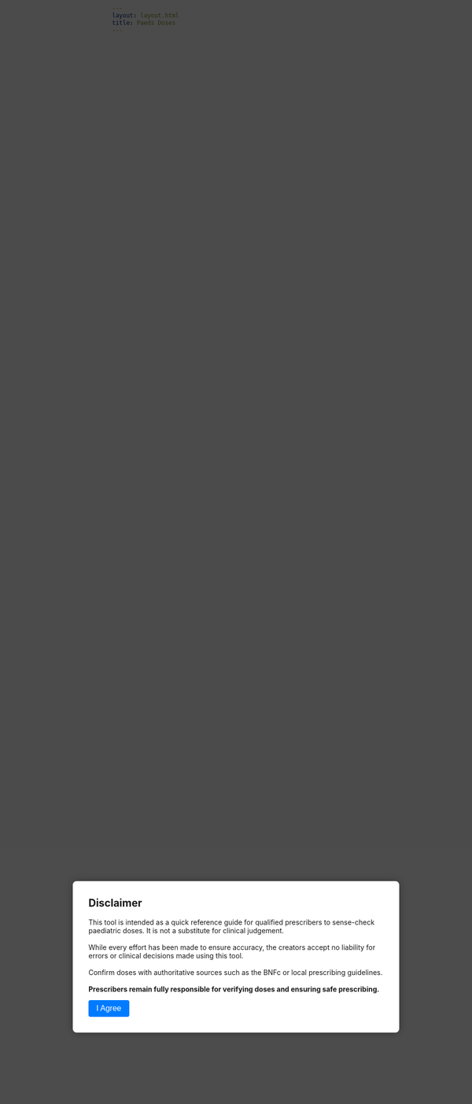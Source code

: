 ```yaml
---
layout: layout.html
title: Paeds Doses
---
```


<style>
  .modal {
    position: fixed;
    top: 0; left: 0;
    width: 100vw;
    height: 100vh;
    background: rgba(0, 0, 0, 0.7);
    display: flex;
    justify-content: center;
    align-items: center;
    z-index: 1000;
  }

  .modal-content {
    background: white;
    padding: 2rem;
    border-radius: 8px;
    max-width: 600px;
    text-align: left;
    box-shadow: 0 0 20px rgba(0, 0, 0, 0.3);
  }

  .modal-content h2 {
    margin-top: 0;
  }

  .modal-content button {
    background-color: #007BFF;
    color: white;
    padding: 0.5rem 1rem;
    border: none;
    border-radius: 4px;
    font-size: 1rem;
    cursor: pointer;
  }

  .modal-content button:hover {
    background-color: #0056b3;
  }

  #dose-tool {
    display: none;
    padding: 1rem;
    max-width: 600px;
    margin: 2rem auto;
  }

  label {
    display: block;
    margin-top: 1rem;
  }

  input, select {
    width: 100%;
    padding: 0.5rem;
    margin-top: 0.25rem;
    box-sizing: border-box;
  }

  button.calculate {
    margin-top: 1rem;
    background-color: #28a745;
    color: white;
    border: none;
    padding: 0.5rem 1rem;
    border-radius: 4px;
    font-size: 1rem;
    cursor: pointer;
  }

  button.calculate:hover {
    background-color: #218838;
  }

  #result {
    margin-top: 1rem;
    font-weight: bold;
  }
</style>

<!-- Disclaimer Modal -->
<div id="disclaimer-modal" class="modal">
  <div class="modal-content">
    <h2>Disclaimer</h2>
    <p>
      This tool is intended as a quick reference guide for qualified prescribers to sense-check paediatric doses. It is not a substitute for clinical judgement.<br><br>
      While every effort has been made to ensure accuracy, the creators accept no liability for errors or clinical decisions made using this tool.<br><br>
      Confirm doses with authoritative sources such as the BNFc or local prescribing guidelines.<br><br>
      <strong>Prescribers remain fully responsible for verifying doses and ensuring safe prescribing.</strong>
    </p>
    <button onclick="acceptDisclaimer()">I Agree</button>
  </div>
</div>

<!-- Main Tool -->
<div id="dose-tool">
  <h2>Paediatric Dose Calculator</h2>

  <label for="drug">Select drug:</label>
  <select id="drug">
    <option value="">--Select--</option>
    <option value="acetaminophen">Acetaminophen = Paracetamol</option>
    <option value="amoxicillin40">Amoxicillin 40 mg/kg</option>
    <option value="amoxicillin90">Amoxicillin 90 mg/kg</option>
    <option value="coamoxiclav40">Co-amoxiclav 400/57</option>
    <option value="coamoxiclav90">Co-amoxiclav 600/42.9</option>
    <option value="ibuprofen">Ibuprofen</option>
    <!-- Add more drugs here -->
  </select>

  <label for="weight">Weight (kg):</label>
  <input type="number" id="weight" step="0.1" placeholder="weight" oninput="checkFormCompletion()">



  <!-- <label for="age">Age (years):</label>
  <input type="number" id="age" placeholder="Optional fallback if weight unknown"> -->

<button id="calculate-button" onclick="calculateDose()" style="display: none;">Calculate </button>

  <div id="result"></div>
</div>

<script>
function acceptDisclaimer() {
  document.getElementById("disclaimer-modal").style.display = "none";
  document.getElementById("dose-tool").style.display = "block";
}

function checkFormCompletion() {
  const drug = document.getElementById("drug").value;
  const weight = document.getElementById("weight").value;

  const calculateButton = document.getElementById("calculate-button");

  if (drug && weight) {
    calculateButton.style.display = "inline-block";
  } else {
    calculateButton.style.display = "none";
  }
}


function calculateDose() {
  const drug = document.getElementById("drug").value;
  const weight = parseFloat(document.getElementById("weight").value);

  let result = "";

  if (drug === "acetaminophen") {
    if (isNaN(weight)) {
      result = "Please enter a valid weight in kg.";
    } else {
      const doselo = 10 * weight;
      const dosehioral = 15 * weight;
      const dosehirectal = 20 * weight;
      const maxDailyDose = Math.min(75 * weight, 4000);
      result = `
        <strong>Acetaminophen / Paracetamol</strong><br><br>
        <strong>Oral Dose:</strong> ${doselo.toFixed(0)} to ${dosehioral.toFixed(0)} mg every 4-6 hours.<br>
        <strong>Rectal Dose:</strong> ${doselo.toFixed(0)} to ${dosehirectal.toFixed(0)} mg every 4-6 hours.<br>
        <strong>Max Daily Dose:</strong> ${maxDailyDose.toFixed(0)} mg/day (not more than 5 doses).<br>
        <br><br>Source: UpToDate 2025-05-20
      `;
    }
  }

else if (drug === "amoxicillin40") {
    if (isNaN(weight)) {
      result = "Please enter a valid weight in kg.";
    } else {
      const dose = Math.min(40 * weight, 4000);
      const dose2 = dose/2;
      const dose3 = dose/3;
      const dose2liq = dose2/50;
      const dose3liq = dose3/50;
      result = `
        <strong>Amoxicillin 40mg/kg</strong><br><br>
        <strong>Dose:</strong> ${dose2.toFixed(0)} mg every 12 hours, which is ${dose2liq.toFixed(1)} ml of 250mg/5ml solution<br>
        <strong>Or:</strong> ${dose3.toFixed(0)} mg every 8 hours, which is ${dose3liq.toFixed(1)} ml of 250mg/5ml solution.<br>
        
        <br><br>
        This dose may be appropriate in communities with a low prevalence of penicillin-resistant S. pneumoniae<br><br>
        Source: UpToDate 2025-05-20
      `;
    }
  }

  else if (drug === "amoxicillin90") {
    if (isNaN(weight)) {
      result = "Please enter a valid weight in kg.";
    } else {
      const dose = Math.min(90 * weight, 4000);
      const dose2 = dose/2;
      const dose2liq = dose2/50;
      result = `
        <strong>Amoxicillin 90mg/kg</strong><br><br>
        <strong>Dose:</strong> ${dose2.toFixed(0)} mg every 12 hours, which is ${dose2liq.toFixed(1)} ml of 250mg/5ml solution<br>
        
        <br><br>This dose may be appropriate in communities with a high prevalence of penicillin-resistant S. pneumoniae<br><br>
        Source: UpToDate 2025-05-20
      `;
    }
  }

else if (drug === "coamoxiclav40") {
    if (isNaN(weight)) {
      result = "Please enter a valid weight in kg.";
    } else {
      const dose = Math.min(40 * weight, 4000);
      const dose2 = dose/2;
      const dose2liq = dose2/80;
      result = `
        <strong>Amoxicillin 40mg/kg per day with clavulanate 5.7mg/kg per day in 2 doses</strong><br><br>
        <strong>Dose:</strong> ${dose2.toFixed(0)} mg every 12 hours, which is ${dose2liq.toFixed(1)} ml of 400/57mg per 5ml solution<br>
        <br><br>
        This dose may be appropriate in communities with a low prevalence of penicillin-resistant S. pneumoniae<br><br>
        Source: UpToDate 2025-05-20
      `;
    }
  }

  else if (drug === "coamoxiclav90") {
    if (isNaN(weight)) {
      result = "Please enter a valid weight in kg.";
    } else {
      const dose = Math.min(90 * weight, 4000);
      const dose2 = dose/2;
      const dose2liq = dose2/120;
      result = `
        <strong>Amoxicillin 90mg/kg per day with clavulanate 6.4mg/kg per day in 2 doses</strong><br><br>
        <strong>Dose:</strong> ${dose2.toFixed(0)} mg every 12 hours, which is ${dose2liq.toFixed(1)} ml of 600/42.9mg per 5ml solution<br>
        
        <br><br>This dose may be appropriate in communities with a high prevalence of penicillin-resistant S. pneumoniae<br><br>
        Source: UpToDate 2025-05-20
      `;
    }
  }
  
  else if (drug === "ibuprofen") {
    if (isNaN(weight)) {
      result = "Please enter a valid weight in kg.";
    } else {
      const doseLow = 4 * weight;
      const doseHigh = 10 * weight;
       const maxDailyDose = Math.min(40 * weight, 3200);
      result = `
        <strong>Ibuprofen</strong><br><br>
        <strong>Oral Dose:</strong> ${doseLow.toFixed(0)} to ${doseHigh.toFixed(0)} mg every 6–8 hours.<br>
        <strong>Max Daily Dose:</strong> ${maxDailyDose.toFixed(0)} mg/day.
        <br><br>Source: UpToDate 2025-05-20
      `;
    }  
  }  

  else {
    result = "Please select a drug.";
  }

  document.getElementById("result").innerHTML = result;
}
</script>
